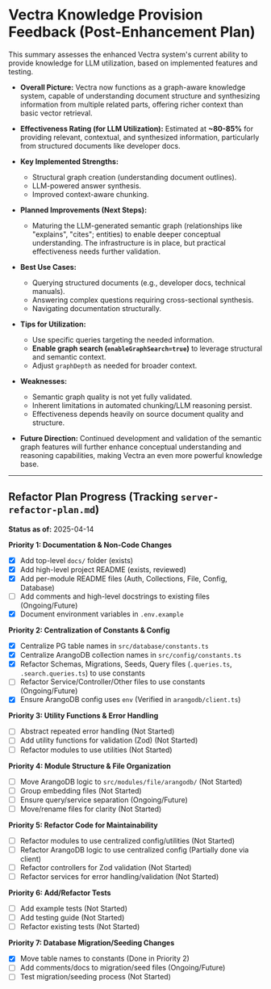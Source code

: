 # Vectra Knowledge Provision Feedback (Post-Enhancement Plan)

This summary assesses the enhanced Vectra system's current ability to provide knowledge for LLM utilization, based on implemented features and testing.

*   **Overall Picture:** Vectra now functions as a graph-aware knowledge system, capable of understanding document structure and synthesizing information from multiple related parts, offering richer context than basic vector retrieval.

*   **Effectiveness Rating (for LLM Utilization):** Estimated at **~80-85%** for providing relevant, contextual, and synthesized information, particularly from structured documents like developer docs.

*   **Key Implemented Strengths:**
    *   Structural graph creation (understanding document outlines).
    *   LLM-powered answer synthesis.
    *   Improved context-aware chunking.

*   **Planned Improvements (Next Steps):**
    *   Maturing the LLM-generated semantic graph (relationships like "explains", "cites"; entities) to enable deeper conceptual understanding. The infrastructure is in place, but practical effectiveness needs further validation.

*   **Best Use Cases:**
    *   Querying structured documents (e.g., developer docs, technical manuals).
    *   Answering complex questions requiring cross-sectional synthesis.
    *   Navigating documentation structurally.

*   **Tips for Utilization:**
    *   Use specific queries targeting the needed information.
    *   **Enable graph search (`enableGraphSearch=true`)** to leverage structural and semantic context.
    *   Adjust `graphDepth` as needed for broader context.

*   **Weaknesses:**
    *   Semantic graph quality is not yet fully validated.
    *   Inherent limitations in automated chunking/LLM reasoning persist.
    *   Effectiveness depends heavily on source document quality and structure.

*   **Future Direction:** Continued development and validation of the semantic graph features will further enhance conceptual understanding and reasoning capabilities, making Vectra an even more powerful knowledge base.

---

## Refactor Plan Progress (Tracking `server-refactor-plan.md`)

**Status as of:** 2025-04-14

**Priority 1: Documentation & Non-Code Changes**
- [x] Add top-level `docs/` folder (exists)
- [x] Add high-level project README (exists, reviewed)
- [x] Add per-module README files (Auth, Collections, File, Config, Database)
- [ ] Add comments and high-level docstrings to existing files (Ongoing/Future)
- [x] Document environment variables in `.env.example`

**Priority 2: Centralization of Constants & Config**
- [x] Centralize PG table names in `src/database/constants.ts`
- [x] Centralize ArangoDB collection names in `src/config/constants.ts`
- [x] Refactor Schemas, Migrations, Seeds, Query files (`.queries.ts`, `.search.queries.ts`) to use constants
- [ ] Refactor Service/Controller/Other files to use constants (Ongoing/Future)
- [x] Ensure ArangoDB config uses `env` (Verified in `arangodb/client.ts`)

**Priority 3: Utility Functions & Error Handling**
- [ ] Abstract repeated error handling (Not Started)
- [ ] Add utility functions for validation (Zod) (Not Started)
- [ ] Refactor modules to use utilities (Not Started)

**Priority 4: Module Structure & File Organization**
- [ ] Move ArangoDB logic to `src/modules/file/arangodb/` (Not Started)
- [ ] Group embedding files (Not Started)
- [ ] Ensure query/service separation (Ongoing/Future)
- [ ] Move/rename files for clarity (Not Started)

**Priority 5: Refactor Code for Maintainability**
- [ ] Refactor modules to use centralized config/utilities (Not Started)
- [ ] Refactor ArangoDB logic to use centralized config (Partially done via client)
- [ ] Refactor controllers for Zod validation (Not Started)
- [ ] Refactor services for error handling/validation (Not Started)

**Priority 6: Add/Refactor Tests**
- [ ] Add example tests (Not Started)
- [ ] Add testing guide (Not Started)
- [ ] Refactor existing tests (Not Started)

**Priority 7: Database Migration/Seeding Changes**
- [x] Move table names to constants (Done in Priority 2)
- [ ] Add comments/docs to migration/seed files (Ongoing/Future)
- [ ] Test migration/seeding process (Not Started)
